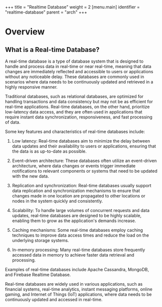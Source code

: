 +++
title = "Realtime Database"
weight = 2
[menu.main]
  identifier = "realtime-database"
  parent = "arch"
+++

# Overview

## What is a Real-time Database?

A real-time database is a type of database system that is designed to handle and process data in real-time or near real-time, meaning that data changes are immediately reflected and accessible to users or applications without any noticeable delay. These databases are commonly used in scenarios where data needs to be continuously updated and retrieved in a highly responsive manner.

Traditional databases, such as relational databases, are optimized for handling transactions and data consistency but may not be as efficient for real-time applications. Real-time databases, on the other hand, prioritize low-latency data access, and they are often used in applications that require instant data synchronization, responsiveness, and fast processing of data.

Some key features and characteristics of real-time databases include:

1. Low latency: Real-time databases aim to minimize the delay between data updates and their availability to users or applications, ensuring that the data is as up-to-date as possible.

2. Event-driven architecture: These databases often utilize an event-driven architecture, where data changes or events trigger immediate notifications to relevant components or systems that need to be updated with the new data.

3. Replication and synchronization: Real-time databases usually support data replication and synchronization mechanisms to ensure that changes made in one location are propagated to other locations or nodes in the system quickly and consistently.

4. Scalability: To handle large volumes of concurrent requests and data updates, real-time databases are designed to be highly scalable, enabling them to grow as the application's demands increase.

5. Caching mechanisms: Some real-time databases employ caching techniques to improve data access times and reduce the load on the underlying storage systems.

6. In-memory processing: Many real-time databases store frequently accessed data in memory to achieve faster data retrieval and processing.

Examples of real-time databases include Apache Cassandra, MongoDB, and Firebase Realtime Database.

Real-time databases are widely used in various applications, such as financial systems, real-time analytics, instant messaging platforms, online gaming, and Internet of Things (IoT) applications, where data needs to be continuously updated and accessed in real-time.


